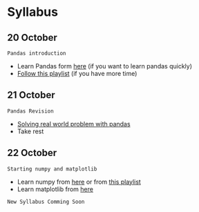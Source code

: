 # Syllabus


## 20 October 
```Pandas introduction```

- Learn Pandas form [here](https://youtu.be/vmEHCJofslg) (if you want to learn pandas quickly)
- [Follow this playlist](https://youtube.com/playlist?list=PL-osiE80TeTsWmV9i9c58mdDCSskIFdDS) (if you have more time)


## 21 October
```Pandas Revision```
- [ Solving real world problem with pandas ](https://youtu.be/eMOA1pPVUc4)
- Take rest


## 22 October
```Starting numpy and matplotlib```
- Learn numpy from [here](https://youtu.be/GB9ByFAIAH4) or from [this playlist](https://youtube.com/playlist?list=PLhTjy8cBISEpTyVbZGYUesjpeUXth8rqs)
- Learn matplotlib from [here](https://youtube.com/playlist?list=PL-osiE80TeTvipOqomVEeZ1HRrcEvtZB_)


 ```New Syllabus Comming Soon```
